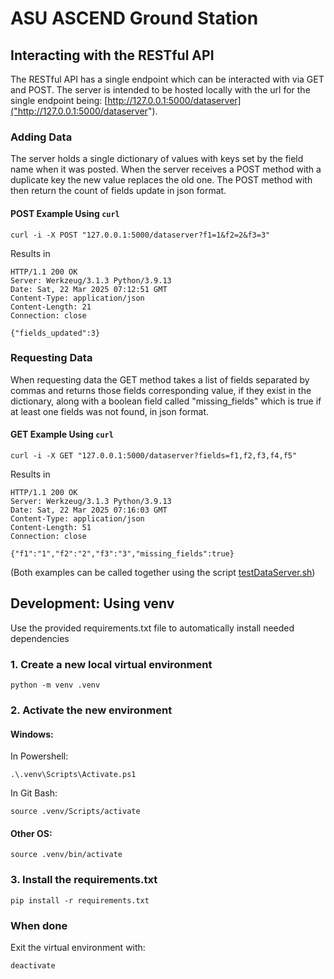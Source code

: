 # ASU ASCEND Ground Station 

## Interacting with the RESTful API 
The RESTful API has a single endpoint which can be interacted with via GET and POST. The server is intended to be hosted locally with the url for the single endpoint being: [http://127.0.0.1:5000/dataserver]("http://127.0.0.1:5000/dataserver"). 

### Adding Data
The server holds a single dictionary of values with keys set by the field name when it was posted. When the server receives a POST method with a duplicate key the new value replaces the old one. The POST method with then return the count of fields update in json format. 

#### POST Example Using `curl` 
```
curl -i -X POST "127.0.0.1:5000/dataserver?f1=1&f2=2&f3=3"
```
Results in 
```
HTTP/1.1 200 OK
Server: Werkzeug/3.1.3 Python/3.9.13
Date: Sat, 22 Mar 2025 07:12:51 GMT
Content-Type: application/json
Content-Length: 21
Connection: close

{"fields_updated":3}
```

### Requesting Data
When requesting data the GET method takes a list of fields separated by commas and returns those fields corresponding value, if they exist in the dictionary, along with a boolean field called "missing_fields" which is true if at least one fields was not found, in json format.

#### GET Example Using `curl`
```
curl -i -X GET "127.0.0.1:5000/dataserver?fields=f1,f2,f3,f4,f5"
```
Results in 
```
HTTP/1.1 200 OK
Server: Werkzeug/3.1.3 Python/3.9.13
Date: Sat, 22 Mar 2025 07:16:03 GMT
Content-Type: application/json
Content-Length: 51
Connection: close

{"f1":"1","f2":"2","f3":"3","missing_fields":true}
```
(Both examples can be called together using the script [testDataServer.sh](/testDataServer.sh))

## Development: Using venv 
Use the provided requirements.txt file to automatically install needed dependencies 

### 1\. Create a new local virtual environment 
```
python -m venv .venv
```
### 2\. Activate the new environment 

#### Windows: 
In Powershell: 
```
.\.venv\Scripts\Activate.ps1
```
In Git Bash: 
```
source .venv/Scripts/activate
```
#### Other OS: 
```
source .venv/bin/activate
```

### 3\. Install the requirements.txt
```
pip install -r requirements.txt
```

### When done
Exit the virtual environment with: 
```
deactivate
```